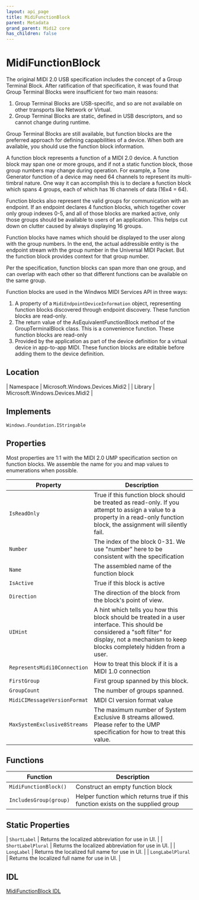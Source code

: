 ```yaml
---
layout: api_page
title: MidiFunctionBlock
parent: Metadata
grand_parent: Midi2 core
has_children: false
---
```


# MidiFunctionBlock

The original MIDI 2.0 USB specification includes the concept of a Group Terminal Block. After ratification of that specification, it was found that Group Terminal Blocks were insufficient for two main reasons:
1. Group Terminal Blocks are USB-specific, and so are not available on other transports like Network or Virtual.
2. Group Terminal Blocks are static, defined in USB descriptors, and so cannot change during runtime.

Group Terminal Blocks are still available, but function blocks are the preferred approach for defining capapbilities of a device. When both are available, you should use the function block information.

A function block represents a function of a MIDI 2.0 device. A function block may span one or more groups, and if not a static function block, those group numbers may change during operation. For example, a Tone Generator function of a device may need 64 channels to represent its multi-timbral nature. One way it can accomplish this is to declare a function block which spans 4 groups, each of which has 16 channels of data (16x4 = 64).

Function blocks also represent the valid groups for communication with an endpoint. If an endpoint declares 4 function blocks, which together cover only group indexes 0-5, and all of those blocks are marked active, only those groups should be available to users of an application. This helps cut down on clutter caused by always displaying 16 groups.

Function blocks have names which should be displayed to the user along with the group numbers. In the end, the actual addressible entity is the endpoint stream with the group number in the Universal MIDI Packet. But the function block provides context for that group number.

Per the specification, function blocks can span more than one group, and can overlap with each other so that different functions can be available on the same group.

Function blocks are used in the Windwos MIDI Services API in three ways:

1. A property of a `MidiEndpointDeviceInformation` object, representing function blocks discovered through endpoint discovery. These function blocks are read-only.
2. The return value of the AsEquivalentFunctionBlock method of the GroupTerminalBlock class. This is a convenience function. These function blocks are read-only
3. Provided by the application as part of the device definition for a virtual device in app-to-app MIDI. These function blocks are editable before adding them to the device definition.

## Location

| Namespace | Microsoft.Windows.Devices.Midi2 |
| Library | Microsoft.Windows.Devices.Midi2 |

## Implements

`Windows.Foundation.IStringable`

## Properties

Most properties are 1:1 with the MIDI 2.0 UMP specification section on function blocks. We assemble the name for you and map values to enumerations when possible.

| Property | Description |
| --------------- | ----------- |
| `IsReadOnly` | True if this function block should be treated as read-only. If you attempt to assign a value to a property in a read-only function block, the assignment will silently fail. |
| `Number` | The index of the block 0-31. We use "number" here to be consistent with the specification |
| `Name` | The assembled name of the function block |
| `IsActive` | True if this block is active |
| `Direction` | The direction of the block from the block's point of view. |
| `UIHint` | A hint which tells you how this block should be treated in a user interface. This should be considered a "soft filter" for display, not a mechanism to keep blocks completely hidden from a user. |
| `RepresentsMidi10Connection` | How to treat this block if it is a MIDI 1.0 connection |
| `FirstGroup` | First group spanned by this block. |
| `GroupCount` | The number of groups spanned. |
| `MidiCIMessageVersionFormat` | MIDI CI version format value |
| `MaxSystemExclusive8Streams` | The maximum number of System Exclusive 8 streams allowed. Please refer to the UMP specification for how to treat this value. |

## Functions

| Function | Description |
| --------------- | ----------- |
| `MidiFunctionBlock()` | Construct an empty function block |
| `IncludesGroup(group)` | Helper function which returns true if this function exists on the supplied group |

## Static Properties

| `ShortLabel` | Returns the localized abbreviation for use in UI. |
| `ShortLabelPlural` | Returns the localized abbreviation for use in UI. |
| `LongLabel` | Returns the localized full name for use in UI. |
| `LongLabelPlural` | Returns the localized full name for use in UI. |

## IDL

[MidiFunctionBlock IDL](https://github.com/microsoft/MIDI/blob/main/src/app-sdk/winrt/MidiFunctionBlock.idl)
